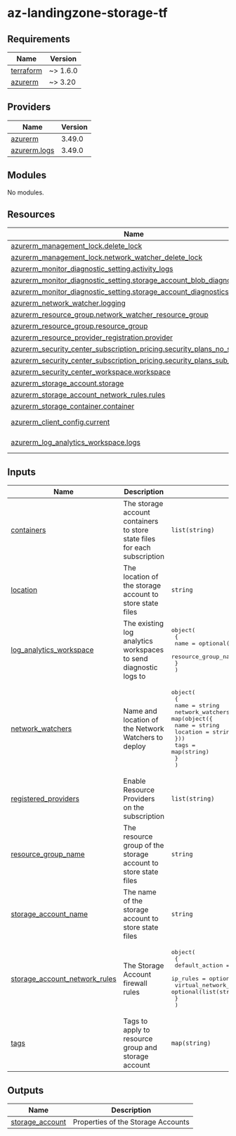 # az-landingzone-storage-tf

<!-- BEGIN_TF_DOCS -->
## Requirements

| Name | Version |
|------|---------|
| <a name="requirement_terraform"></a> [terraform](#requirement\_terraform) | ~> 1.6.0 |
| <a name="requirement_azurerm"></a> [azurerm](#requirement\_azurerm) | ~> 3.20 |

## Providers

| Name | Version |
|------|---------|
| <a name="provider_azurerm"></a> [azurerm](#provider\_azurerm) | 3.49.0 |
| <a name="provider_azurerm.logs"></a> [azurerm.logs](#provider\_azurerm.logs) | 3.49.0 |

## Modules

No modules.

## Resources

| Name | Type |
|------|------|
| [azurerm_management_lock.delete_lock](https://registry.terraform.io/providers/hashicorp/azurerm/latest/docs/resources/management_lock) | resource |
| [azurerm_management_lock.network_watcher_delete_lock](https://registry.terraform.io/providers/hashicorp/azurerm/latest/docs/resources/management_lock) | resource |
| [azurerm_monitor_diagnostic_setting.activity_logs](https://registry.terraform.io/providers/hashicorp/azurerm/latest/docs/resources/monitor_diagnostic_setting) | resource |
| [azurerm_monitor_diagnostic_setting.storage_account_blob_diagnostics](https://registry.terraform.io/providers/hashicorp/azurerm/latest/docs/resources/monitor_diagnostic_setting) | resource |
| [azurerm_monitor_diagnostic_setting.storage_account_diagnostics](https://registry.terraform.io/providers/hashicorp/azurerm/latest/docs/resources/monitor_diagnostic_setting) | resource |
| [azurerm_network_watcher.logging](https://registry.terraform.io/providers/hashicorp/azurerm/latest/docs/resources/network_watcher) | resource |
| [azurerm_resource_group.network_watcher_resource_group](https://registry.terraform.io/providers/hashicorp/azurerm/latest/docs/resources/resource_group) | resource |
| [azurerm_resource_group.resource_group](https://registry.terraform.io/providers/hashicorp/azurerm/latest/docs/resources/resource_group) | resource |
| [azurerm_resource_provider_registration.provider](https://registry.terraform.io/providers/hashicorp/azurerm/latest/docs/resources/resource_provider_registration) | resource |
| [azurerm_security_center_subscription_pricing.security_plans_no_sub_plan](https://registry.terraform.io/providers/hashicorp/azurerm/latest/docs/resources/security_center_subscription_pricing) | resource |
| [azurerm_security_center_subscription_pricing.security_plans_sub_plan](https://registry.terraform.io/providers/hashicorp/azurerm/latest/docs/resources/security_center_subscription_pricing) | resource |
| [azurerm_security_center_workspace.workspace](https://registry.terraform.io/providers/hashicorp/azurerm/latest/docs/resources/security_center_workspace) | resource |
| [azurerm_storage_account.storage](https://registry.terraform.io/providers/hashicorp/azurerm/latest/docs/resources/storage_account) | resource |
| [azurerm_storage_account_network_rules.rules](https://registry.terraform.io/providers/hashicorp/azurerm/latest/docs/resources/storage_account_network_rules) | resource |
| [azurerm_storage_container.container](https://registry.terraform.io/providers/hashicorp/azurerm/latest/docs/resources/storage_container) | resource |
| [azurerm_client_config.current](https://registry.terraform.io/providers/hashicorp/azurerm/latest/docs/data-sources/client_config) | data source |
| [azurerm_log_analytics_workspace.logs](https://registry.terraform.io/providers/hashicorp/azurerm/latest/docs/data-sources/log_analytics_workspace) | data source |

## Inputs

| Name | Description | Type | Default | Required |
|------|-------------|------|---------|:--------:|
| <a name="input_containers"></a> [containers](#input\_containers) | The storage account containers to store state files for each subscription | `list(string)` | n/a | yes |
| <a name="input_location"></a> [location](#input\_location) | The location of the storage account to store state files | `string` | n/a | yes |
| <a name="input_log_analytics_workspace"></a> [log\_analytics\_workspace](#input\_log\_analytics\_workspace) | The existing log analytics workspaces to send diagnostic logs to | <pre>object(<br>    {<br>      name                = optional(string)<br>      resource_group_name = optional(string)<br>    }<br>  )</pre> | `{}` | no |
| <a name="input_network_watchers"></a> [network\_watchers](#input\_network\_watchers) | Name and location of the Network Watchers to deploy | <pre>object(<br>    {<br>      name = string<br>      network_watchers = map(object({<br>        name     = string<br>        location = string<br>      }))<br>      tags = map(string)<br>    }<br>  )</pre> | n/a | yes |
| <a name="input_registered_providers"></a> [registered\_providers](#input\_registered\_providers) | Enable Resource Providers on the subscription | `list(string)` | `[]` | no |
| <a name="input_resource_group_name"></a> [resource\_group\_name](#input\_resource\_group\_name) | The resource group of the storage account to store state files | `string` | n/a | yes |
| <a name="input_storage_account_name"></a> [storage\_account\_name](#input\_storage\_account\_name) | The name of the storage account to store state files | `string` | n/a | yes |
| <a name="input_storage_account_network_rules"></a> [storage\_account\_network\_rules](#input\_storage\_account\_network\_rules) | The Storage Account firewall rules | <pre>object(<br>    {<br>      default_action             = optional(string, "Deny")<br>      ip_rules                   = optional(list(string), [])<br>      virtual_network_subnet_ids = optional(list(string), [])<br>    }<br>  )</pre> | `{}` | no |
| <a name="input_tags"></a> [tags](#input\_tags) | Tags to apply to resource group and storage account | `map(string)` | n/a | yes |

## Outputs

| Name | Description |
|------|-------------|
| <a name="output_storage_account"></a> [storage\_account](#output\_storage\_account) | Properties of the Storage Accounts |
<!-- END_TF_DOCS -->
